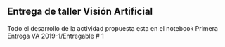## Entrega de taller Visión Artificial
Todo el desarrollo de la actividad propuesta esta en el notebook Primera Entrega VA 2019-1/Entregable # 1 
